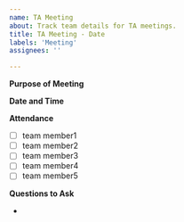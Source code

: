 ```yaml
---
name: TA Meeting
about: Track team details for TA meetings.
title: TA Meeting - Date
labels: 'Meeting'
assignees: ''

---
```


**Purpose of Meeting**

**Date and Time**

**Attendance**

- [ ] team member1
- [ ] team member2
- [ ] team member3
- [ ] team member4
- [ ] team member5

**Questions to Ask**

-
